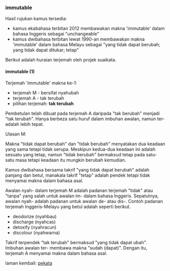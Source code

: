 ---
---

### immutable

Hasil rujukan kamus tersedia:

* kamus ekabahasa terbitan 2012 membawakan makna 'immutable'
dalam bahasa Inggeris sebagai "unchangeable"
* kamus dwibahasa terbitan lewat 1990-an membawakan makna
'immutable' dalam bahasa Melayu sebagai "yang tidak dapat
berubah; yang tidak dapat ditukar; tetap"

Berikut adalah huraian terjemah oleh projek suaikata.

#### immutable (1)

Terjemah 'immutable' makna ke-1:

* terjemah M - bersifat nyahubah
* terjemah A - tak terubah
* pilihan terjemah: **tak terubah**

Pembetulan telah dibuat pada terjemah A daripada "tak
berubah" menjadi "tak terubah". Hanya berbeza satu huruf
dalam imbuhan awalan, namun ter- adalah lebih tepat.

Ulasan M:

Makna "tidak dapat berubah" dan "tidak berubah" menyatakan
dua keadaan yang sama tetapi tidak serupa. Meskipun
kedua-dua keadaan ini adalah sesuatu yang tetap, namun
"tidak berubah" bermaksud tetap pada satu-satu masa tetapi
keadaan itu mungkin berubah kemudian.

Kamus dwibahasa bersama takrif "yang tidak dapat berubah"
adalah panjang dan betul, manakala takrif "tetap" adalah
pendek tetapi tidak menyamai makna dalam bahasa asal.

Awalan nyah- dalam terjemah M adalah padanan terjemah
"tidak" atau "tanpa" yang salah untuk awalan im- dalam
bahasa Inggeris. Sepatutnya, awalan nyah- adalah padanan
untuk awalan de- atau dis-. Contoh padanan terjemah
Inggeris-Melayu yang betul adalah seperti berikut.

* deodorize (nyahbau)
* discharge (nyahcas)
* detoxify (nyahracun)
* discolour (nyahwarna)

Takrif terpendek "tak terubah" bermaksud "yang tidak dapat
ubah". Imbuhan awalan ter- membawa makna "sudah (dapat)".
Dengan itu, terjemah A menyamai makna dalam bahasa asal.

laman kembali: [pekata][0]

  [0]: ../pekata.md
